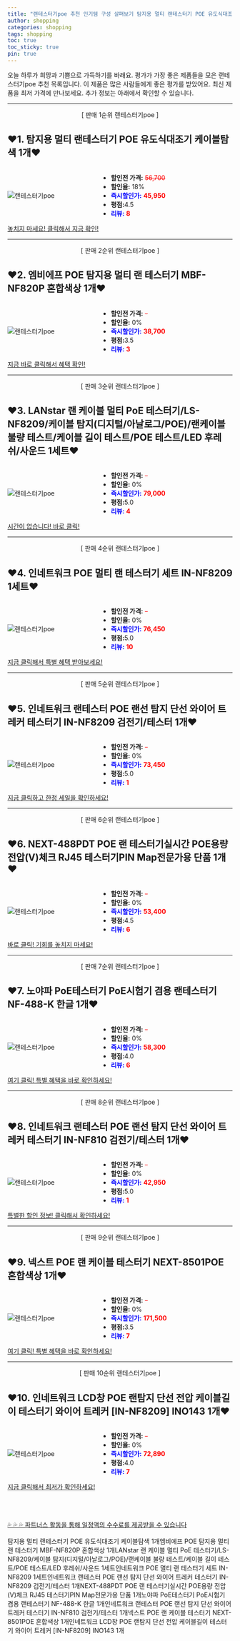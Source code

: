 ```yaml
---
title: "랜테스터기poe 추천 인기템 구성 살펴보기 탐지용 멀티 랜테스터기 POE 유도식대조기"
author: shopping
categories: shopping
tags: shopping
toc: true
toc_sticky: true
pin: true
---
```

오늘 하루가 희망과 기쁨으로 가득하기를 바래요. 평가가 가장 좋은 제품들을 모은 랜테스터기poe 추천 목록입니다. 이 제품은 많은 사람들에게 좋은 평가를 받았어요. 최신 제품을 최저 가격에 만나보세요. 추가 정보는 아래에서 확인할 수 있습니다.

---
<p class="toplist" style="margin: 0 auto; display: block; width: fit-content;">[ 판매 1순위 랜테스터기poe ]</p>

<h2><strong>❤️1. 탐지용 멀티 랜테스터기 POE 유도식대조기 케이블탐색 1개❤️</strong></h2>

<div style="display: flex; align-items: center;">
    <div style="flex: 0.4;">
        <img src="https://thumbnail8.coupangcdn.com/thumbnails/remote/230x230ex/image/vendor_inventory/a1bf/a2f970814bf1458d58289a8e2c4982eb72e3abf174e143b50a59248f58dc.jpg" alt="랜테스터기poe" style="max-width: 100%;">
    </div>
    <div style="flex: 0.6; margin-left: 10px;">
        <ul>
            <li><strong>할인전 가격:</strong> <del style="color: red;">56,700</del></li>
            <li><strong>할인율:</strong> 18%</li>
            <li><span style='color:blue'><strong>즉시할인가:</strong></span> <span style='color:red'><strong>45,950</strong></span></li>
            <li><strong>평점:</strong>4.5</li>
            <li><span style='color:blue'><strong>리뷰:</strong></span> <span style='color:red'><strong>8</strong></span></li>
        </ul>
    </div>
</div>
<div class="center">
    <a href="https://William4Davisa.github.io?lptag=AF9450613&subid=githubio&pageKey=6638540003&traceid=V0-153&itemId=15166283148&vendorItemId=82387669242" class="myButton">
        놓치지 마세요! 클릭해서 지금 확인!
    </a>
</div>


---
<p class="toplist" style="margin: 0 auto; display: block; width: fit-content;">[ 판매 2순위 랜테스터기poe ]</p>

<h2><strong>❤️2. 엠비에프 POE 탐지용 멀티 랜 테스터기 MBF-NF820P 혼합색상 1개❤️</strong></h2>

<div style="display: flex; align-items: center;">
    <div style="flex: 0.4;">
        <img src="https://thumbnail7.coupangcdn.com/thumbnails/remote/230x230ex/image/retail/images/2024/04/17/17/0/0caf8080-3f44-4810-955d-77067b0179b2.jpg" alt="랜테스터기poe" style="max-width: 100%;">
    </div>
    <div style="flex: 0.6; margin-left: 10px;">
        <ul>
            <li><strong>할인전 가격:</strong> <del style="color: red;">-</del></li>
            <li><strong>할인율:</strong> 0%</li>
            <li><span style='color:blue'><strong>즉시할인가:</strong></span> <span style='color:red'><strong>38,700</strong></span></li>
            <li><strong>평점:</strong>3.5</li>
            <li><span style='color:blue'><strong>리뷰:</strong></span> <span style='color:red'><strong>3</strong></span></li>
        </ul>
    </div>
</div>
<div class="center">
    <a href="https://William4Davisa.github.io?lptag=AF9450613&subid=githubio&pageKey=8037577122&traceid=V0-153&itemId=22492705187&vendorItemId=89534893115" class="myButton">
        지금 바로 클릭해서 혜택 확인!
    </a>
</div>


---
<p class="toplist" style="margin: 0 auto; display: block; width: fit-content;">[ 판매 3순위 랜테스터기poe ]</p>

<h2><strong>❤️3. LANstar 랜 케이블 멀티 PoE 테스터기/LS-NF8209/케이블 탐지(디지털/아날로그/POE)/랜케이블 불량 테스트/케이블 길이 테스트/POE 테스트/LED 후레쉬/사운드 1세트❤️</strong></h2>

<div style="display: flex; align-items: center;">
    <div style="flex: 0.4;">
        <img src="https://thumbnail10.coupangcdn.com/thumbnails/remote/230x230ex/image/vendor_inventory/ea21/32012ca72de53dc134dc3ba1bb59680fc0164b86c6d935d2c5b6004c39dc.jpg" alt="랜테스터기poe" style="max-width: 100%;">
    </div>
    <div style="flex: 0.6; margin-left: 10px;">
        <ul>
            <li><strong>할인전 가격:</strong> <del style="color: red;">-</del></li>
            <li><strong>할인율:</strong> 0%</li>
            <li><span style='color:blue'><strong>즉시할인가:</strong></span> <span style='color:red'><strong>79,000</strong></span></li>
            <li><strong>평점:</strong>5.0</li>
            <li><span style='color:blue'><strong>리뷰:</strong></span> <span style='color:red'><strong>4</strong></span></li>
        </ul>
    </div>
</div>
<div class="center">
    <a href="https://William4Davisa.github.io?lptag=AF9450613&subid=githubio&pageKey=6583770098&traceid=V0-153&itemId=14826648526&vendorItemId=83372474735" class="myButton">
        시간이 없습니다! 바로 클릭!
    </a>
</div>


---
<p class="toplist" style="margin: 0 auto; display: block; width: fit-content;">[ 판매 4순위 랜테스터기poe ]</p>

<h2><strong>❤️4. 인네트워크 POE 멀티 랜 테스터기 세트 IN-NF8209 1세트❤️</strong></h2>

<div style="display: flex; align-items: center;">
    <div style="flex: 0.4;">
        <img src="https://thumbnail10.coupangcdn.com/thumbnails/remote/230x230ex/image/vendor_inventory/76c7/d3685ca46acfef75e001cce79c17c5ec0f4ecc5edcc6b08cd91368a2c0dd.jpg" alt="랜테스터기poe" style="max-width: 100%;">
    </div>
    <div style="flex: 0.6; margin-left: 10px;">
        <ul>
            <li><strong>할인전 가격:</strong> <del style="color: red;">-</del></li>
            <li><strong>할인율:</strong> 0%</li>
            <li><span style='color:blue'><strong>즉시할인가:</strong></span> <span style='color:red'><strong>76,450</strong></span></li>
            <li><strong>평점:</strong>5.0</li>
            <li><span style='color:blue'><strong>리뷰:</strong></span> <span style='color:red'><strong>10</strong></span></li>
        </ul>
    </div>
</div>
<div class="center">
    <a href="https://William4Davisa.github.io?lptag=AF9450613&subid=githubio&pageKey=6638471321&traceid=V0-153&itemId=15165967628&vendorItemId=87804549683" class="myButton">
        지금 클릭해서 특별 혜택 받아보세요!
    </a>
</div>


---
<p class="toplist" style="margin: 0 auto; display: block; width: fit-content;">[ 판매 5순위 랜테스터기poe ]</p>

<h2><strong>❤️5. 인네트워크 랜테스터 POE 랜선 탐지 단선 와이어 트레커 테스터기 IN-NF8209 검전기/테스터 1개❤️</strong></h2>

<div style="display: flex; align-items: center;">
    <div style="flex: 0.4;">
        <img src="https://thumbnail7.coupangcdn.com/thumbnails/remote/230x230ex/image/vendor_inventory/fd75/b2f5abef85832a3c9b4de1530014a6c245d8b9811631020a8c3ba1e77ede.jpg" alt="랜테스터기poe" style="max-width: 100%;">
    </div>
    <div style="flex: 0.6; margin-left: 10px;">
        <ul>
            <li><strong>할인전 가격:</strong> <del style="color: red;">-</del></li>
            <li><strong>할인율:</strong> 0%</li>
            <li><span style='color:blue'><strong>즉시할인가:</strong></span> <span style='color:red'><strong>73,450</strong></span></li>
            <li><strong>평점:</strong>5.0</li>
            <li><span style='color:blue'><strong>리뷰:</strong></span> <span style='color:red'><strong>1</strong></span></li>
        </ul>
    </div>
</div>
<div class="center">
    <a href="https://William4Davisa.github.io?lptag=AF9450613&subid=githubio&pageKey=7335569007&traceid=V0-153&itemId=18842326480&vendorItemId=89058037461" class="myButton">
        지금 클릭하고 한정 세일을 확인하세요!
    </a>
</div>


---
<p class="toplist" style="margin: 0 auto; display: block; width: fit-content;">[ 판매 6순위 랜테스터기poe ]</p>

<h2><strong>❤️6. NEXT-488PDT POE 랜 테스터기실시간 POE용량 전압(V)체크 RJ45 테스터기PIN Map전문가용 단품 1개❤️</strong></h2>

<div style="display: flex; align-items: center;">
    <div style="flex: 0.4;">
        <img src="https://thumbnail6.coupangcdn.com/thumbnails/remote/230x230ex/image/vendor_inventory/af47/1e67d0b307dfb938dea87d77a3d8f06b3ce1d2efb34a2bd008ec9b1c7ce3.jpg" alt="랜테스터기poe" style="max-width: 100%;">
    </div>
    <div style="flex: 0.6; margin-left: 10px;">
        <ul>
            <li><strong>할인전 가격:</strong> <del style="color: red;">-</del></li>
            <li><strong>할인율:</strong> 0%</li>
            <li><span style='color:blue'><strong>즉시할인가:</strong></span> <span style='color:red'><strong>53,400</strong></span></li>
            <li><strong>평점:</strong>4.5</li>
            <li><span style='color:blue'><strong>리뷰:</strong></span> <span style='color:red'><strong>6</strong></span></li>
        </ul>
    </div>
</div>
<div class="center">
    <a href="https://William4Davisa.github.io?lptag=AF9450613&subid=githubio&pageKey=1443692961&traceid=V0-153&itemId=2488368639&vendorItemId=89049841159" class="myButton">
        바로 클릭! 기회를 놓치지 마세요!
    </a>
</div>


---
<p class="toplist" style="margin: 0 auto; display: block; width: fit-content;">[ 판매 7순위 랜테스터기poe ]</p>

<h2><strong>❤️7. 노야파 PoE테스터기 PoE시험기 겸용 랜테스터기 NF-488-K 한글 1개❤️</strong></h2>

<div style="display: flex; align-items: center;">
    <div style="flex: 0.4;">
        <img src="https://thumbnail8.coupangcdn.com/thumbnails/remote/230x230ex/image/vendor_inventory/aa82/df1a7b57e5ace651ee4f5d6643cc1df062b7a5ec24b8bee39ee1ff553a8a.jpg" alt="랜테스터기poe" style="max-width: 100%;">
    </div>
    <div style="flex: 0.6; margin-left: 10px;">
        <ul>
            <li><strong>할인전 가격:</strong> <del style="color: red;">-</del></li>
            <li><strong>할인율:</strong> 0%</li>
            <li><span style='color:blue'><strong>즉시할인가:</strong></span> <span style='color:red'><strong>58,300</strong></span></li>
            <li><strong>평점:</strong>4.0</li>
            <li><span style='color:blue'><strong>리뷰:</strong></span> <span style='color:red'><strong>6</strong></span></li>
        </ul>
    </div>
</div>
<div class="center">
    <a href="https://William4Davisa.github.io?lptag=AF9450613&subid=githubio&pageKey=268212390&traceid=V0-153&itemId=841331578&vendorItemId=5141325566" class="myButton">
        여기 클릭! 특별 혜택을 바로 확인하세요!
    </a>
</div>


---
<p class="toplist" style="margin: 0 auto; display: block; width: fit-content;">[ 판매 8순위 랜테스터기poe ]</p>

<h2><strong>❤️8. 인네트워크 랜테스터 POE 랜선 탐지 단선 와이어 트레커 테스터기 IN-NF810 검전기/테스터 1개❤️</strong></h2>

<div style="display: flex; align-items: center;">
    <div style="flex: 0.4;">
        <img src="https://thumbnail8.coupangcdn.com/thumbnails/remote/230x230ex/image/vendor_inventory/83d7/428d2024701038fe1f9f2af06710fbae4c451ca6aa63da5963437e9e6e59.jpg" alt="랜테스터기poe" style="max-width: 100%;">
    </div>
    <div style="flex: 0.6; margin-left: 10px;">
        <ul>
            <li><strong>할인전 가격:</strong> <del style="color: red;">-</del></li>
            <li><strong>할인율:</strong> 0%</li>
            <li><span style='color:blue'><strong>즉시할인가:</strong></span> <span style='color:red'><strong>42,950</strong></span></li>
            <li><strong>평점:</strong>5.0</li>
            <li><span style='color:blue'><strong>리뷰:</strong></span> <span style='color:red'><strong>1</strong></span></li>
        </ul>
    </div>
</div>
<div class="center">
    <a href="https://William4Davisa.github.io?lptag=AF9450613&subid=githubio&pageKey=7335569769&traceid=V0-153&itemId=18842329690&vendorItemId=82415139442" class="myButton">
        특별한 할인 정보! 클릭해서 확인하세요!
    </a>
</div>


---
<p class="toplist" style="margin: 0 auto; display: block; width: fit-content;">[ 판매 9순위 랜테스터기poe ]</p>

<h2><strong>❤️9. 넥스트 POE 랜 케이블 테스터기 NEXT-8501POE 혼합색상 1개❤️</strong></h2>

<div style="display: flex; align-items: center;">
    <div style="flex: 0.4;">
        <img src="https://thumbnail10.coupangcdn.com/thumbnails/remote/230x230ex/image/retail/images/2020/07/03/17/7/76076c78-3cf9-4f54-8d74-3d1720ae0781.jpg" alt="랜테스터기poe" style="max-width: 100%;">
    </div>
    <div style="flex: 0.6; margin-left: 10px;">
        <ul>
            <li><strong>할인전 가격:</strong> <del style="color: red;">-</del></li>
            <li><strong>할인율:</strong> 0%</li>
            <li><span style='color:blue'><strong>즉시할인가:</strong></span> <span style='color:red'><strong>171,500</strong></span></li>
            <li><strong>평점:</strong>3.5</li>
            <li><span style='color:blue'><strong>리뷰:</strong></span> <span style='color:red'><strong>7</strong></span></li>
        </ul>
    </div>
</div>
<div class="center">
    <a href="https://William4Davisa.github.io?lptag=AF9450613&subid=githubio&pageKey=1777078944&traceid=V0-153&itemId=3026083042&vendorItemId=71014195723" class="myButton">
        여기 클릭! 특별 혜택을 바로 확인하세요!
    </a>
</div>


---
<p class="toplist" style="margin: 0 auto; display: block; width: fit-content;">[ 판매 10순위 랜테스터기poe ]</p>

<h2><strong>❤️10. 인네트워크 LCD창 POE 랜탐지 단선 전압 케이블길이 테스터기 와이어 트레커 [IN-NF8209] INO143 1개❤️</strong></h2>

<div style="display: flex; align-items: center;">
    <div style="flex: 0.4;">
        <img src="https://thumbnail8.coupangcdn.com/thumbnails/remote/230x230ex/image/vendor_inventory/201b/3a4884d021ded5bfd14399b152a9d280ec89ba2e223055cd98974fef9cfe.jpg" alt="랜테스터기poe" style="max-width: 100%;">
    </div>
    <div style="flex: 0.6; margin-left: 10px;">
        <ul>
            <li><strong>할인전 가격:</strong> <del style="color: red;">-</del></li>
            <li><strong>할인율:</strong> 0%</li>
            <li><span style='color:blue'><strong>즉시할인가:</strong></span> <span style='color:red'><strong>72,890</strong></span></li>
            <li><strong>평점:</strong>4.0</li>
            <li><span style='color:blue'><strong>리뷰:</strong></span> <span style='color:red'><strong>7</strong></span></li>
        </ul>
    </div>
</div>
<div class="center">
    <a href="https://William4Davisa.github.io?lptag=AF9450613&subid=githubio&pageKey=6645831474&traceid=V0-153&itemId=15209240164&vendorItemId=83348378699" class="myButton">
        지금 클릭해서 최저가 확인하세요!
    </a>
</div>

<br><br><br>[💦 💦 💦 파트너스 활동을 통해 일정액의 수수료를 제공받을 수 있습니다](https://link.coupang.com/a/bcpT2c)<br><br>탐지용 멀티 랜테스터기 POE 유도식대조기 케이블탐색 1개엠비에프 POE 탐지용 멀티 랜 테스터기 MBF-NF820P 혼합색상 1개LANstar 랜 케이블 멀티 PoE 테스터기/LS-NF8209/케이블 탐지(디지털/아날로그/POE)/랜케이블 불량 테스트/케이블 길이 테스트/POE 테스트/LED 후레쉬/사운드 1세트인네트워크 POE 멀티 랜 테스터기 세트 IN-NF8209 1세트인네트워크 랜테스터 POE 랜선 탐지 단선 와이어 트레커 테스터기 IN-NF8209 검전기/테스터 1개NEXT-488PDT POE 랜 테스터기실시간 POE용량 전압(V)체크 RJ45 테스터기PIN Map전문가용 단품 1개노야파 PoE테스터기 PoE시험기 겸용 랜테스터기 NF-488-K 한글 1개인네트워크 랜테스터 POE 랜선 탐지 단선 와이어 트레커 테스터기 IN-NF810 검전기/테스터 1개넥스트 POE 랜 케이블 테스터기 NEXT-8501POE 혼합색상 1개인네트워크 LCD창 POE 랜탐지 단선 전압 케이블길이 테스터기 와이어 트레커 [IN-NF8209] INO143 1개